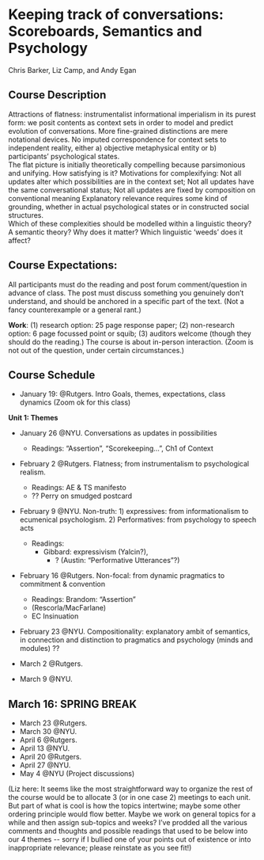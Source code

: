 # Keeping track of conversations: Scoreboards, Semantics and Psychology

Chris Barker, Liz Camp, and Andy Egan

## Course Description

Attractions of flatness: instrumentalist informational imperialism in its purest form: we posit contents as context sets in order to model and predict evolution of conversations. More fine-grained distinctions are mere notational devices. No imputed correspondence for context sets to independent reality, either a) objective metaphysical entity or b) participants’ psychological states.  
The flat picture is initially theoretically compelling because parsimonious and unifying. How satisfying is it? Motivations for complexifying: 
Not all updates alter which possibilities are in the context set; 
Not all updates have the same conversational status;
Not all updates are fixed by composition on conventional meaning 
Explanatory relevance requires some kind of grounding, whether in actual psychological states or in constructed social structures.  
	Which of these complexities should be modelled within a linguistic theory?  A semantic theory? Why does it matter?  Which linguistic ‘weeds’ does it affect? 

## Course Expectations: 
All participants must do the reading and post forum comment/question in advance of class. The post must discuss something you genuinely don’t understand, and should be anchored in a specific part of the text. (Not a fancy counterexample or a general rant.)

**Work**: (1) research option: 25 page response paper; (2) non-research option: 6 page focussed point or squib; (3) auditors welcome (though they should do the reading.) The course is about in-person interaction. (Zoom is not out of the question, under certain circumstances.)

## Course Schedule
* January 19: @Rutgers. Intro 
  Goals, themes, expectations, class dynamics (Zoom ok for this class)

**Unit 1: Themes**
* January 26 @NYU. Conversations as updates in possibilities
  * Readings: “Assertion”, “Scorekeeping…”, Ch1 of Context
* February 2 @Rutgers. Flatness; from instrumentalism to psychological realism. 
  * Readings: AE & TS manifesto
  * ?? Perry on smudged postcard 
* February 9 @NYU. Non-truth: 1) expressives: from informationalism to ecumenical psychologism. 2) Performatives: from psychology to speech acts 
  * Readings: 
    * Gibbard: expressivism (Yalcin?),
		* ? (Austin: “Performative Utterances”?)
* February 16 @Rutgers. Non-focal: from dynamic pragmatics to commitment & convention  
  * Readings: Brandom: “Assertion” 
  * (Rescorla/MacFarlane)
  * EC Insinuation
* February 23 @NYU. Compositionality: explanatory ambit of semantics, in connection and distinction to pragmatics and psychology (minds and modules)
	?? 

* March 2 @Rutgers.
* March 9 @NYU.

## March 16: SPRING BREAK

* March 23 @Rutgers.
* March 30 @NYU.
* April 6 @Rutgers.
* April 13 @NYU.
* April 20 @Rutgers.
* April 27 @NYU.
* May 4 @NYU (Project discussions)

(Liz here: It seems like the most straightforward way to organize the rest of the course would be to allocate 3 (or in one case 2) meetings to each unit. But part of what is cool is how the topics intertwine; maybe some other ordering principle would flow better. Maybe we work on general topics for a while and then assign sub-topics and weeks?  I’ve prodded all the various comments and thoughts and possible readings that used to be below into our 4 themes -- sorry if I bullied one of your points out of existence or into inappropriate relevance; please reinstate as you see fit!) 


